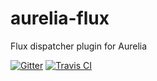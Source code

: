 # aurelia-flux
Flux dispatcher plugin for Aurelia

[![Gitter](https://badges.gitter.im/Join%20Chat.svg)](https://gitter.im/tfrydrychewicz/aurelia-flux?utm_source=badge&utm_medium=badge&utm_campaign=pr-badge) 
[![Travis CI](https://travis-ci.org/tfrydrychewicz/aurelia-flux.svg)](https://travis-ci.org/tfrydrychewicz/aurelia-flux)
